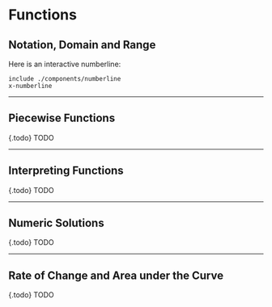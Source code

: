 # Functions

## Notation, Domain and Range

Here is an interactive numberline:

    include ./components/numberline
    x-numberline

---

## Piecewise Functions

{.todo} TODO

---

## Interpreting Functions

{.todo} TODO

---

## Numeric Solutions

{.todo} TODO

---

## Rate of Change and Area under the Curve

{.todo} TODO
